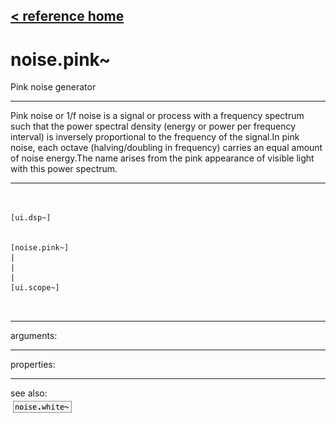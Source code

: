 [< reference home](ceammc_lib.html)
---

# noise.pink~


Pink noise generator

---

Pink noise or 1/f noise is a signal or process with a frequency spectrum such that
            the power spectral density (energy or power per frequency interval) is inversely
            proportional to the frequency of the signal.In pink noise, each octave (halving/doubling in frequency) carries an equal amount
            of noise energy.The name arises from the pink appearance of visible light with this power
            spectrum.<br>


---


```


[ui.dsp~]


[noise.pink~]
|
|
|
[ui.scope~]

            
```

---
arguments:


---
properties:


---
see also:<br>
[![noise.white~](img/object_noise.white~.png)](noise.white~.html)
